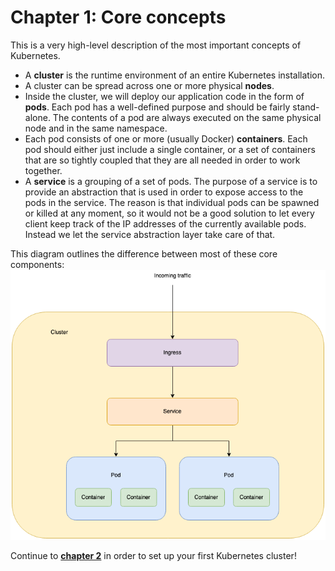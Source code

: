 # Chapter 1: Core concepts

This is a very high-level description of the most important concepts of Kubernetes.

- A **cluster** is the runtime environment of an entire Kubernetes installation.
- A cluster can be spread across one or more physical **nodes**.
- Inside the cluster, we will deploy our application code in the form of **pods**. Each pod has a well-defined purpose and should be fairly stand-alone. The contents of a pod are always executed on the same physical node and in the same namespace.
- Each pod consists of one or more (usually Docker) **containers**. Each pod should either just include a single container, or a set of containers that are so tightly coupled that they are all needed in order to work together.
- A **service** is a grouping of a set of pods. The purpose of a service is to provide an abstraction that is used in order to expose access to the pods in the service. The reason is that individual pods can be spawned or killed at any moment, so it would not be a good solution to let every client keep track of the IP addresses of the currently available pods. Instead we let the service abstraction layer take care of that.

This diagram outlines the difference between most of these core components:
![Overview](./kubernetes.png)

Continue to [**chapter 2**](./tutorial/cluster.md) in order to set up your first Kubernetes cluster!

